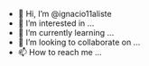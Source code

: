 - 👋 Hi, I’m @ignacio11aliste
- 👀 I’m interested in ...
- 🌱 I’m currently learning ...
- 💞️ I’m looking to collaborate on ...
- 📫 How to reach me ...

<!---
ignacio11aliste/ignacio11aliste is a ✨ special ✨ repository because its `README.md` (this file) appears on your GitHub profile.
You can click the Preview link to take a look at your changes.
--->
